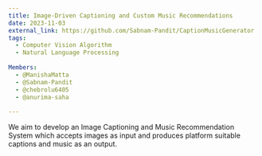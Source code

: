 ```yaml
---
title: Image-Driven Captioning and Custom Music Recommendations
date: 2023-11-03
external_link: https://github.com/Sabnam-Pandit/CaptionMusicGenerator
tags:
  - Computer Vision Algorithm
  - Natural Language Processing
    
Members:
  - @ManishaMatta
  - @Sabnam-Pandit
  - @chebrolu6405
  - @anurima-saha
  
---
```


We aim to develop an Image Captioning and Music Recommendation System which accepts images as input and produces platform suitable captions and music as an output.

<!--more-->
